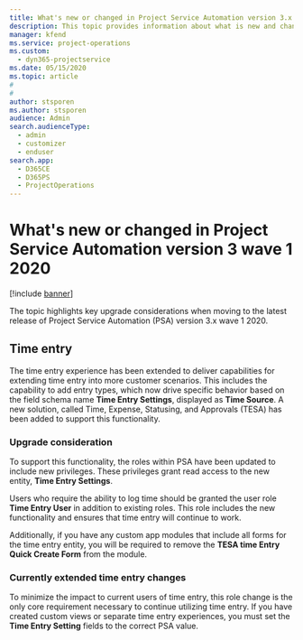 ```yaml
---
title: What's new or changed in Project Service Automation version 3.x wave 1 2020
description: This topic provides information about what is new and changed in Project Service Automation version 3 wave 1 2020.
manager: kfend
ms.service: project-operations
ms.custom: 
  - dyn365-projectservice
ms.date: 05/15/2020
ms.topic: article
#
#
author: stsporen
ms.author: stsporen
audience: Admin
search.audienceType: 
  - admin
  - customizer
  - enduser
search.app: 
  - D365CE
  - D365PS
  - ProjectOperations
---
```



# What's new or changed in Project Service Automation version 3 wave 1 2020

[!include [banner](../includes/psa-now-project-operations.md)]

The topic highlights key upgrade considerations when moving to the latest release of Project Service Automation (PSA) version 3.x wave 1 2020.

## Time entry
The time entry experience has been extended to deliver capabilities for extending time entry into more customer scenarios. This includes the capability to add entry types, which now drive specific behavior based on the field schema name **Time Entry Settings**, displayed as **Time Source**. A new solution, called Time, Expense, Statusing, and Approvals (TESA) has been added to support this functionality.

### Upgrade consideration
To support this functionality, the roles within PSA have been updated to include new privileges. These privileges grant read access to the new entity, **Time Entry Settings**.

Users who require the ability to log time should be granted the user role **Time Entry User** in addition to existing roles. This role includes the new functionality and ensures that time entry will continue to work.

Additionally, if you have any custom app modules that include all forms for the time entry entity, you will be required to remove the **TESA time Entry Quick Create Form** from the module.

### Currently extended time entry changes
To minimize the impact to current users of time entry, this role change is the only core requirement necessary to continue utilizing time entry. If you have created custom views or separate time entry experiences, you must set the **Time Entry Setting** fields to the correct PSA value.
